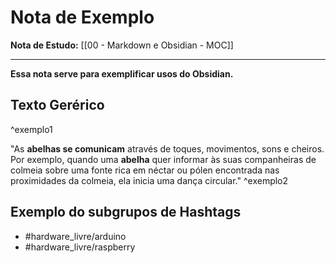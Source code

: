 
# Nota de Exemplo
**Nota de Estudo:** [[00 - Markdown e Obsidian - MOC]]

---

**Essa nota serve para exemplificar usos do Obsidian.**


## Texto Gerérico 
^exemplo1

"As **abelhas se comunicam** através de toques, movimentos, sons e cheiros. Por exemplo, quando uma **abelha** quer informar às suas companheiras de colmeia sobre uma fonte rica em néctar ou pólen encontrada nas proximidades da colmeia, ela inicia uma dança circular." 
^exemplo2

## Exemplo do subgrupos de Hashtags

- #hardware_livre/arduino
- #hardware_livre/raspberry



